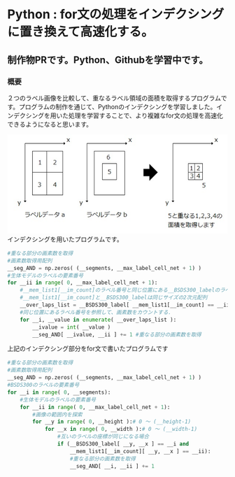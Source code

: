 # Python : for文の処理をインデクシングに置き換えて高速化する。
## 制作物PRです。Python、Githubを学習中です。

### 概要
２つのラベル画像を比較して、重なるラベル領域の面積を取得するプログラムです。プログラムの制作を通じて、Pythonのインデクシングを学習しました。インデクシングを用いた処理を学習することで、より複雑なfor文の処理を高速化できるようになると思います。

![Screenshot of a comment on a GitHub issue showing an image, added in the Markdown, of an Octocat smiling and raising a tentacle.](/fig.1.jpg)
インデクシングを用いたプログラムです。
```python
#重なる部分の画素数を取得
#画素数取得用配列
__seg_AND = np.zeros( (__segments, __max_label_cell_net + 1) )
#生体モデルのラベルの要素番号
for __ii in range( 0, __max_label_cell_net + 1):
    #__mem_list1[__im_count]のラベル番号と同じ位置にある__BSDS300_labelのラベル番号のリストを取得
    #__mem_list1[__im_count]と__BSDS300_labelは同じサイズの2次元配列
    __over_laps_list = __BSDS300_label[ __mem_list1[__im_count] == __ii ]
    #同じ位置にあるラベル番号を参照して、画素数をカウントする．
    for __i, __value in enumerate( __over_laps_list ):
        __ivalue = int( __value )
        __seg_AND[ __ivalue, __ii ] += 1 #重なる部分の画素数を取得
```

上記のインデクシング部分をfor文で書いたプログラムです

```python
#重なる部分の画素数を取得
#画素数取得用配列
__seg_AND = np.zeros( (__segments, __max_label_cell_net + 1) )
#BSDS300のラベルの要素番号
for __i in range( 0, __segments):
    #生体モデルのラベルの要素番号
    for __ii in range( 0, __max_label_cell_net + 1):
        #画像の範囲内を探索
        for __y in range( 0, __height ):# 0 ～ (__height-1)
            for __x in range( 0, __width ):# 0 ～ (__width-1)
                #互いのラベルの座標が同じになる場合
                if (__BSDS300_label[ __y, __x ] == __i and
                    __mem_list1[__im_count][ __y, __x ] == __ii):
                    #重なる部分の画素数を取得
                    __seg_AND[ __i, __ii ] += 1
```
